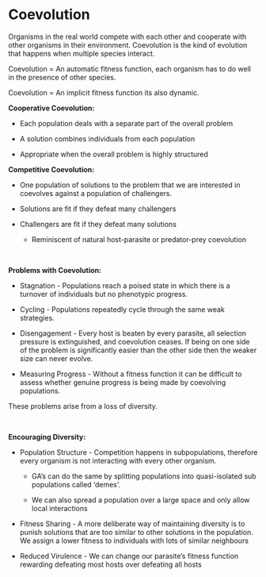 # Coevolution
Organisms in the real world compete with each other and cooperate with other organisms in their environment. Coevolution is the kind of evolution that happens when multiple species interact. 

Coevolution = An automatic fitness function, each organism has to do well in the presence of other species. 

Coevolution = An implicit fitness function its also dynamic.

**Cooperative Coevolution:**

- Each population deals with a separate part of the overall problem

- A solution combines individuals from each population

- Appropriate when the overall problem is highly structured

**Competitive Coevolution:**

- One population of solutions to the problem that we are interested in coevolves against a population of challengers.

- Solutions are fit if they defeat many challengers

- Challengers are fit if they defeat many solutions

	- Reminiscent of natural host-parasite or predator-prey coevolution

<br/>

**Problems with Coevolution:**

- Stagnation - Populations reach a poised state in which there is a turnover of individuals but no phenotypic progress.

- Cycling - Populations repeatedly cycle through the same weak strategies.

- Disengagement - Every host is beaten by every parasite, all selection pressure is extinguished, and coevolution ceases. If being on one side of the problem is significantly easier than the other side then the weaker size can never evolve.

- Measuring Progress - Without a fitness function it can be difficult to assess whether genuine progress is being made by coevolving populations.

These problems arise from a loss of diversity.

<br/>

**Encouraging Diversity:**

- Population Structure - Competition happens in subpopulations, therefore every organism is not interacting with every other organism. 

	- GA’s can do the same by splitting populations into quasi-isolated sub populations called ‘demes’.

	- We can also spread a population over a large space and only allow local interactions

- Fitness Sharing - A more deliberate way of maintaining diversity is to punish solutions that are too similar to other solutions in the population. We assign a lower fitness to individuals with lots of similar neighbours

- Reduced Virulence - We can change our parasite’s fitness function rewarding defeating most hosts over defeating all hosts 

